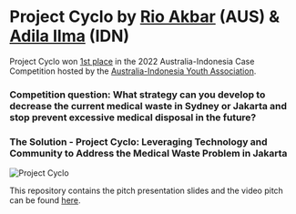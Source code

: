 # Project Cyclo by [Rio Akbar](https://www.linkedin.com/in/rio-rsa/) (AUS) & [Adila Ilma](https://www.linkedin.com/in/adilanilma/) (IDN)

Project Cyclo won [1st place](https://www.instagram.com/p/CbzvsZFPNbd/) in the 2022 Australia-Indonesia Case Competition hosted by the [Australia-Indonesia Youth Association](https://aiya.org.au/).

### Competition question: What strategy can you develop to decrease the current medical waste in Sydney or Jakarta and stop prevent excessive medical disposal in the future?

### The Solution - Project Cyclo: Leveraging Technology and Community to Address the Medical Waste Problem in Jakarta

![Project Cyclo](https://i.imgur.com/LyKI7ip_d.webp?maxwidth=760&fidelity=grand)

This repository contains the pitch presentation slides and the video pitch can be found [here](https://youtu.be/1WiSr1invGQ).

